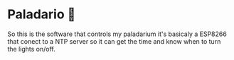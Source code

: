 # Paladario 🌱
 
So this is the software that controls my paladarium it's basicaly a ESP8266 that conect to a NTP server so it can get the time and know when to turn the lights on/off. 
